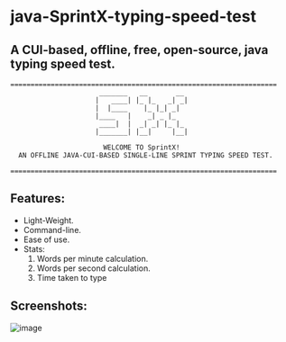 # java-SprintX-typing-speed-test
## A CUI-based, offline, free, open-source, java typing speed test.

```
==================================================================
                      _______   __       __
                     |   ____| |_ |_   _| _|
                     |  |____    |_ |_| _|
                     |____   |    _| _ |_
                      ____|  |  _| _| |_ |_
                     |_______| |__|     |__|

                       WELCOME TO SprintX!
  AN OFFLINE JAVA-CUI-BASED SINGLE-LINE SPRINT TYPING SPEED TEST.

==================================================================
```

## Features:
- Light-Weight.
- Command-line.
- Ease of use.
- Stats:
  1. Words per minute calculation.
  2. Words per second calculation.
  3. Time taken to type

## Screenshots:
![image](https://user-images.githubusercontent.com/89027512/174470904-8f592e46-7665-4b9c-b800-b41a0d8ddecb.png)
